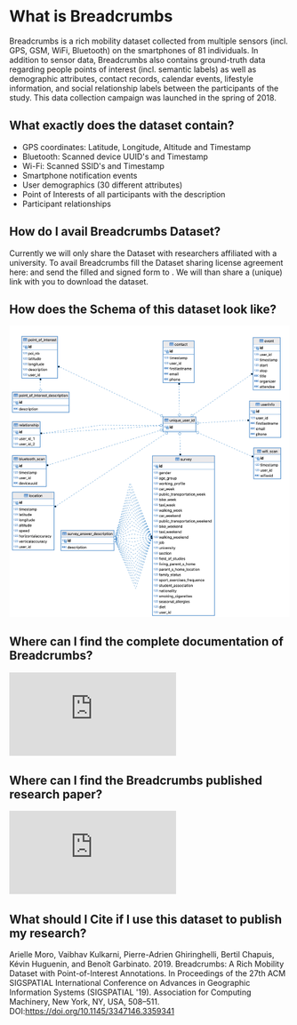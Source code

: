 # What is Breadcrumbs
Breadcrumbs is a rich mobility dataset collected from multiple sensors (incl. GPS, GSM, WiFi, Bluetooth) on the smartphones of 81 individuals. 
In addition to sensor data, Breadcrumbs also contains ground-truth data regarding people points of interest (incl. semantic labels) as well as 
demographic attributes, contact records, calendar events, lifestyle information, and social relationship labels between the participants of the 
study. This data collection campaign was launched in the spring of 2018.

## What exactly does the dataset contain?
- GPS coordinates: Latitude, Longitude, Altitude and Timestamp
- Bluetooth: Scanned device UUID's and Timestamp
- Wi-Fi: Scanned SSID's and Timestamp
- Smartphone notification events
- User demographics (30 different attributes)
- Point of Interests of all participants with the description
- Participant relationships
  
## How do I avail Breadcrumbs Dataset?
Currently we will only share the Dataset with researchers affiliated with a university. To avail Breadcrumbs fill the 
Dataset sharing license agreement here: and send the filled and signed form to <breadcrumbs at unil dot ch>.
We will than share a (unique) link with you to download the dataset.

## How does the Schema of this dataset look like?
![alt text](https://github.com/doplab/breadcrumbsDB/blob/main/breadcrumbs_ERD.png)

## Where can I find the complete documentation of Breadcrumbs?
![alt text](https://github.com/doplab/breadcrumbsDB/blob/main/Breadcrumbs_Dataset_Description.pdf)

## Where can I find the Breadcrumbs published research paper?
![alt text](https://github.com/doplab/breadcrumbsDB/blob/main/Moro19SIGSPATIAL.pdf)

## What should I Cite if I use this dataset to publish my research?
Arielle Moro, Vaibhav Kulkarni, Pierre-Adrien Ghiringhelli, Bertil Chapuis, Kévin Huguenin, and Benoît Garbinato. 2019. 
Breadcrumbs: A Rich Mobility Dataset with Point-of-Interest Annotations. 
In Proceedings of the 27th ACM SIGSPATIAL International Conference on Advances in Geographic Information Systems (SIGSPATIAL '19). 
Association for Computing Machinery, New York, NY, USA, 508–511. DOI:https://doi.org/10.1145/3347146.3359341


